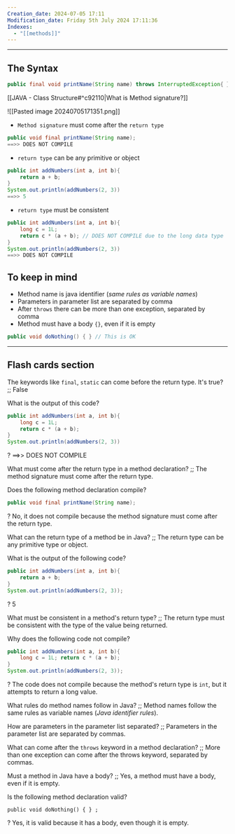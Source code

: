 ```yaml
---
Creation_date: 2024-07-05 17:11
Modification_date: Friday 5th July 2024 17:11:36
Indexes:
  - "[[methods]]"
---
```


----
## The Syntax

```java
public final void printName(String name) throws InterruptedException{ }
```

[[JAVA - Class Structure#^c92110|What is Method signature?]]

![[Pasted image 20240705171351.png]]

- `Method signature` must come after the `return type`

```java
public void final printName(String name);
==>> DOES NOT COMPILE
```

- `return type` can be any primitive or object

```java
public int addNumbers(int a, int b){
	return a + b;
}
System.out.println(addNumbers(2, 3))
==>> 5
```

- `return type` must be consistent

```java
public int addNumbers(int a, int b){
	long c = 1L;
	return c * (a + b); // DOES NOT COMPILE due to the long data type
}
System.out.println(addNumbers(2, 3))
==>> DOES NOT COMPILE
```

## To keep in mind

- Method name is java identifier (*same rules as variable names*)
- Parameters in parameter list are separated by comma
- After `throws` there can be more than one exception, separated by comma
- Method must have a body `{}`, even if it is empty

```java
public void doNothing() { } // This is OK
```



---
## Flash cards section

The keywords like `final`, `static` can come before the return type. It's true? ;; False
<!--SR:!2024-08-06,4,250-->

What is the output of this code?
```java
public int addNumbers(int a, int b){
	long c = 1L;
	return c * (a + b); 
}
System.out.println(addNumbers(2, 3))
```
?
==>> DOES NOT COMPILE
<!--SR:!2024-08-14,12,272-->

What must come after the return type in a method declaration? ;; The method signature must come after the return type.

Does the following method declaration compile?
```java
public void final printName(String name);
```
 ?
 No, it does not compile because the method signature must come after the return type.

What can the return type of a method be in Java? ;; The return type can be any primitive type or object.

What is the output of the following code?
```java
public int addNumbers(int a, int b){ 
	return a + b; 
}
System.out.println(addNumbers(2, 3));
```
?
5

What must be consistent in a method's return type? ;; The return type must be consistent with the type of the value being returned.

Why does the following code not compile?
```java
public int addNumbers(int a, int b){ 
	long c = 1L; return c * (a + b);
}
System.out.println(addNumbers(2, 3));
```
?
The code does not compile because the method's return type is `int`, but it attempts to return a long value.

What rules do method names follow in Java? ;; Method names follow the same rules as variable names (*Java identifier rules*).

How are parameters in the parameter list separated? ;; Parameters in the parameter list are separated by commas.

What can come after the `throws` keyword in a method declaration? ;; More than one exception can come after the throws keyword, separated by commas.

Must a method in Java have a body? ;; Yes, a method must have a body, even if it is empty.

Is the following method declaration valid?
```
public void doNothing() { } ;
```
?
Yes, it is valid because it has a body, even though it is empty.













